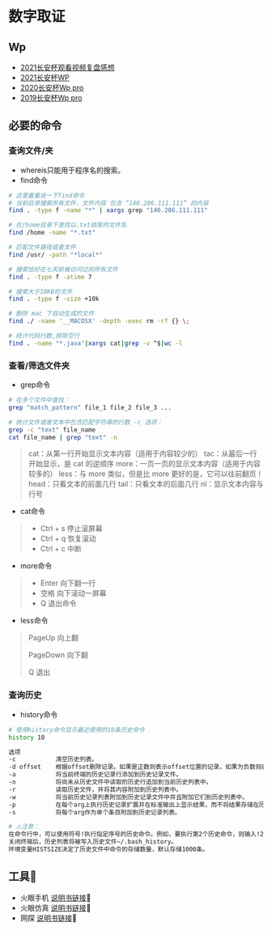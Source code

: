 #  数字取证

##  Wp

- [2021长安杯观看视频复盘感想](https://github.com/hengyi666/Digital-forensics/blob/main/2021%E5%B9%B4%E9%95%BF%E5%AE%89%E6%9D%AF%E8%A7%82%E7%9C%8B%E8%A7%86%E9%A2%91%E5%A4%8D%E7%9B%98%E6%84%9F%E6%83%B3.md)
- [2021长安杯WP](https://github.com/hengyi666/Digital-forensics/blob/main/2021%E5%B9%B4%E9%95%BF%E5%AE%89%E6%9D%AFWp.md)
- [2020长安杯Wp pro](https://github.com/hengyi666/Digital-forensics/blob/main/2020%E9%95%BF%E5%AE%89%E6%9D%AFWp.md)
- [2019长安杯Wp pro](https://github.com/hengyi666/Digital-forensics/blob/main/2019%E9%95%BF%E5%AE%89%E6%9D%AFWp.md)


##  必要的命令

###  查询文件/夹

- whereis只能用于程序名的搜索。
- find命令

```bash
# 这里着重说一下find命令
# 当前目录搜索所有文件，文件内容 包含 “140.206.111.111” 的内容
find . -type f -name "*" | xargs grep "140.206.111.111"

# 在/home目录下查找以.txt结尾的文件名
find /home -name "*.txt"

# 匹配文件路径或者文件
find /usr/ -path "*local*"

# 搜索恰好在七天前被访问过的所有文件
find . -type f -atime 7

# 搜索大于10KB的文件
find . -type f -size +10k

# 删除 mac 下自动生成的文件
find ./ -name '__MACOSX' -depth -exec rm -rf {} \;

# 统计代码行数,排除空行
find . -name "*.java"|xargs cat|grep -v ^$|wc -l
```

###  查看/筛选文件夹

- grep命令

```bash
# 在多个文件中查找：
grep "match_pattern" file_1 file_2 file_3 ...

# 统计文件或者文本中包含匹配字符串的行数 -c 选项：
grep -c "text" file_name
cat file_name | grep "text" -n
```

> cat：从第一行开始显示文本内容（适用于内容较少的）
> tac：从最后一行开始显示，是 cat 的逆顺序
> more：一页一页的显示文本内容（适用于内容较多的）
> less：与 more 类似，但是比 more 更好的是，它可以往前翻页！
> head：只看文本的前面几行
> tail：只看文本的后面几行
> nl：显示文本内容与行号

- cat命令

> - Ctrl + s 停止滚屏幕
> - Ctrl + q 恢复滚动
> - Ctrl + c 中断

- more命令

> - Enter 向下翻一行
> - 空格 向下滚动一屏幕
> - Q 退出命令

- less命令

> PageUp 向上翻
>
> PageDown 向下翻
>
> Q 退出

###  查询历史

- history命令

```bash
# 使用history命令显示最近使用的10条历史命令
history 10

选项
-c           清空历史列表。
-d offset    根据offset删除记录。如果是正数则表示offset位置的记录，如果为负数则表示从结尾向前offset位置的记录。
-a           将当前终端的历史记录行添加到历史记录文件。
-n           将尚未从历史文件中读取的历史行追加到当前历史列表中。
-r           读取历史文件，并将其内容附加到历史列表中。
-w           将当前历史记录列表附加到历史记录文件中并且附加它们到历史列表中。
-p           在每个arg上执行历史记录扩展并在标准输出上显示结果，而不将结果存储在历史记录列表中。
-s           将每个arg作为单个条目附加到历史记录列表。

# ⚠️注意：
在命令行中，可以使用符号!执行指定序号的历史命令。例如，要执行第2个历史命令，则输入!2。
关闭终端后，历史列表将被写入历史文件~/.bash_history。
环境变量HISTSIZE决定了历史文件中命令的存储数量，默认存储1000条。
```

##  工具🔧

- 火眼手机 [说明书链接](https://github.com/hengyi666/Digital-forensics/blob/main/%E7%81%AB%E7%9C%BC%E6%89%8B%E6%9C%BA%E5%8F%96%E8%AF%81%E8%AF%B4%E6%98%8E%E4%B9%A6.pdf)🔗
- 火眼仿真 [说明书链接](https://github.com/hengyi666/Digital-forensics/blob/main/%E7%81%AB%E7%9C%BC%E4%BB%BF%E7%9C%9F%E4%BD%BF%E7%94%A8%E8%AF%B4%E6%98%8E%E4%B9%A6.pdf)🔗
- 网探 [说明书链接](https://github.com/hengyi666/Digital-forensics/blob/main/%E7%BD%91%E6%8E%A2%E8%AF%B4%E6%98%8E%E4%B9%A6.pdf)🔗








